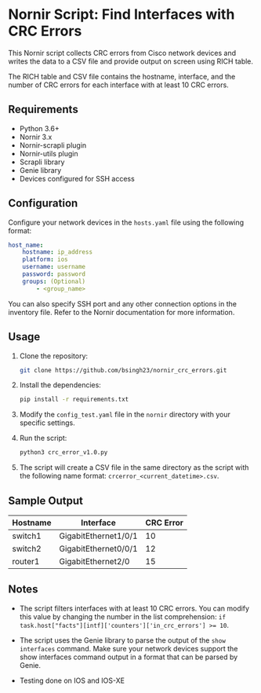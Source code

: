 

# Nornir Script: Find Interfaces with CRC Errors

This Nornir script collects CRC errors from Cisco network devices and writes the data to a CSV file and provide output on screen using RICH table. 

The RICH table and CSV file contains the hostname, interface, and the number of CRC errors for each interface with at least 10 CRC errors.

## Requirements

* Python 3.6+
* Nornir 3.x
* Nornir-scrapli plugin
* Nornir-utils plugin
* Scrapli library
* Genie library
* Devices configured for SSH access

## Configuration

Configure your network devices in the `hosts.yaml` file using the following format:

``` yaml
host_name:
    hostname: ip_address
    platform: ios
    username: username
    password: password
    groups: (Optional)
        - <group_name>
```

You can also specify SSH port and any other connection options in the inventory file. Refer to the Nornir documentation for more information.

## Usage

1. Clone the repository:

   ```bash
   git clone https://github.com/bsingh23/nornir_crc_errors.git
   ```

2. Install the dependencies:

   ```bash
   pip install -r requirements.txt
   ```

3. Modify the `config_test.yaml` file in the `nornir` directory with your specific settings.

4. Run the script:

   ```bash
   python3 crc_error_v1.0.py
   ```

5. The script will create a CSV file in the same directory as the script with the following name format: `crcerror_<current_datetime>.csv`.

## Sample Output

| Hostname  | Interface            | CRC Error |
| --------- | -----------------    | --------- |
| switch1   | GigabitEthernet1/0/1 | 10        |
| switch2   | GigabitEthernet0/0/1 | 12        |
| router1   | GigabitEthernet2/0   | 15        |

## Notes

* The script filters interfaces with at least 10 CRC errors. You can modify this value by changing the number in the list comprehension: `if task.host["facts"][intf]['counters']['in_crc_errors'] >= 10`.

* The script uses the Genie library to parse the output of the `show interfaces` command. Make sure your network devices support the show interfaces command output in a format that can be parsed by Genie.

* Testing done on IOS and IOS-XE
